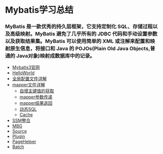 # Mybatis学习总结
### MyBatis 是一款优秀的持久层框架，它支持定制化 SQL、存储过程以及高级映射。MyBatis 避免了几乎所有的 JDBC 代码和手动设置参数以及获取结果集。MyBatis 可以使用简单的 XML 或注解来配置和映射原生信息，将接口和 Java 的 POJOs(Plain Old Java Objects,普通的 Java对象)映射成数据库中的记录。
  * [Mybatis3官网](http://www.mybatis.org/mybatis-3/zh/index.html)<br>
  * [HelloWorld](https://github.com/Ywfy/Mybatis-/tree/master/HelloWorld)<br>
  * [全局配置文件详解](https://github.com/Ywfy/Mybatis-/blob/master/mybatis-config/README.md)<br>
  * [mapper文件详解](https://github.com/Ywfy/Mybatis-/blob/master/mapper/README.md)<br>
      * [自增主键值的获取](https://github.com/Ywfy/Mybatis-/blob/master/mapper/README.md)<br>
      * [mapper参数传递](https://github.com/Ywfy/Mybatis-/blob/master/mapper/README.md)<br> 
      * [mapper结果返回](https://github.com/Ywfy/Mybatis-/blob/master/mapper/README.md)
      * [动态SQL](https://github.com/Ywfy/Mybatis-/blob/master/mapper/README.md)
      * [Cache](https://github.com/Ywfy/Mybatis-/blob/master/mapper/README.md)
  * [SSM整合](https://github.com/Ywfy/Mybatis-/blob/master/SSM/README.md)
  * [MBG](https://github.com/Ywfy/Mybatis-/blob/master/MBG/README.md)
  * [Source](https://github.com/Ywfy/Mybatis-/tree/master/Source)
  * [Plugin](https://github.com/Ywfy/Mybatis-/blob/master/Plugin/README.md)
  * [PageHelper](https://github.com/Ywfy/Mybatis-/blob/master/PageHelper/README.md)
  * [Batch](https://github.com/Ywfy/Mybatis-/blob/master/Batch/README.md)

